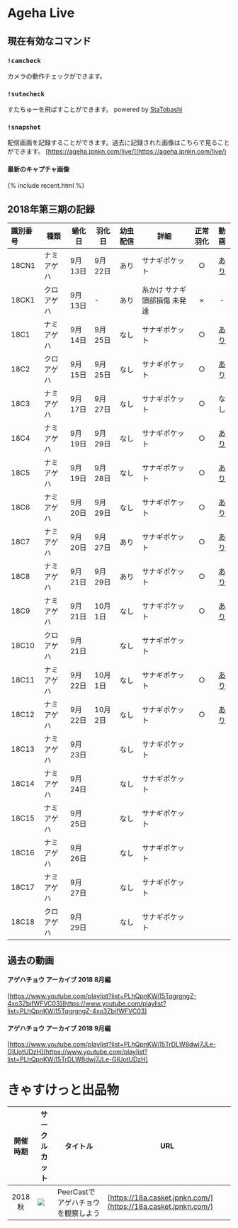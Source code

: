 # Ageha Live

## 現在有効なコマンド

### `!camcheck`
カメラの動作チェックができます。

### `!sutacheck`
すたちゅーを飛ばすことができます。
powered by [StaTobashi](https://github.com/rgx6/StaTobashi/)

### `!snapshot`
配信画面を記録することができます。過去に記録された画像はこちらで見ることができます。
[https://ageha.jpnkn.com/live/](https://ageha.jpnkn.com/live/)

#### 最新のキャプチャ画像
{% include recent.html %}

## 2018年第三期の記録

|識別番号|種類|蛹化日|羽化日|幼虫配信|詳細|正常羽化|動画|
|:---|---|---|---|:---:|---|:---:|:---:|
|18CN1|ナミアゲハ|9月13日|9月22日|あり|サナギポケット|○|[あり](https://youtu.be/1xtOo174JfQ)|
|18CK1|クロアゲハ|9月13日|-|あり|糸かけ サナギ頭部損傷 未発達|×|-|
|18C1|ナミアゲハ|9月14日|9月25日|なし|サナギポケット|○|[あり](https://youtu.be/oHAeqI03DC8)|
|18C2|クロアゲハ|9月15日|9月25日|なし|サナギポケット|○|[あり](https://youtu.be/uDNXcK64-ZQ)|
|18C3|ナミアゲハ|9月17日|9月27日|なし|サナギポケット|○|なし|
|18C4|ナミアゲハ|9月19日|9月29日|なし|サナギポケット|○|[あり](https://youtu.be/7SK2NxHIHy0?t=270)|
|18C5|ナミアゲハ|9月19日|9月28日|なし|サナギポケット|○|[あり](https://youtu.be/kLghabEwzYc)|
|18C6|ナミアゲハ|9月20日|9月29日|なし|サナギポケット|○|[あり](https://youtu.be/3pLjhWsx_wI)|
|18C7|ナミアゲハ|9月20日|9月27日|あり|サナギポケット|○|[あり](https://youtu.be/dJ3I-XebwLU)|
|18C8|ナミアゲハ|9月21日|9月29日|あり|サナギポケット|○|[あり](https://youtu.be/7SK2NxHIHy0)|
|18C9|ナミアゲハ|9月21日|10月1日|なし|サナギポケット|○|[あり](https://youtu.be/RwliZBnBPco)|
|18C10|クロアゲハ|9月21日||なし|サナギポケット|||
|18C11|ナミアゲハ|9月22日|10月1日|なし|サナギポケット|○|[あり](https://youtu.be/MJ175SgQXOE)|
|18C12|ナミアゲハ|9月22日|10月2日|なし|サナギポケット|○|[あり](https://youtu.be/1jaWyVJxuEI)|
|18C13|ナミアゲハ|9月23日||なし|サナギポケット|||
|18C14|ナミアゲハ|9月24日||なし|サナギポケット|||
|18C15|ナミアゲハ|9月25日||なし|サナギポケット|||
|18C16|ナミアゲハ|9月26日||なし|サナギポケット|||
|18C17|ナミアゲハ|9月27日||なし|サナギポケット|||
|18C18|クロアゲハ|9月29日||なし|サナギポケット|||

## 過去の動画
#### アゲハチョウ アーカイブ 2018 8月編
[https://www.youtube.com/playlist?list=PLhQpnKWi15TqgrgngZ-4xo3ZbifWFVC03](https://www.youtube.com/playlist?list=PLhQpnKWi15TqgrgngZ-4xo3ZbifWFVC03)

#### アゲハチョウ アーカイブ 2018 9月編
[https://www.youtube.com/playlist?list=PLhQpnKWi15TrDLW8dwj7JLe-GIUotUDzH](https://www.youtube.com/playlist?list=PLhQpnKWi15TrDLW8dwj7JLe-GIUotUDzH)

# きゃすけっと出品物

|開催時期|サークルカット|タイトル|URL|
|:---:|---|---|---|
|2018秋|![](https://i.imgur.com/Qoz2eKE.png)|PeerCastでアゲハチョウを観察しよう|[https://18a.casket.jpnkn.com/](https://18a.casket.jpnkn.com/)|
